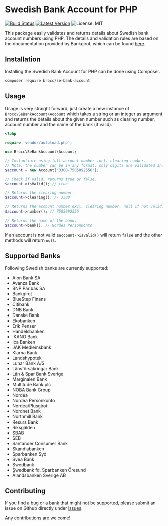 # Swedish Bank Account for PHP

[![Build Status](https://travis-ci.org/brocc-ab/se-bank-account-php.svg?branch=master)](https://travis-ci.org/brocc-ab/se-bank-account-php)
[![Latest Version](https://img.shields.io/github/release/brocc-ab/se-bank-account-php.svg?style=flat-square)](https://github.com/brocc-ab/se-bank-account-php/releases)
![License: MIT](https://img.shields.io/badge/License-MIT-green.svg)

This package easily validates and returns details about Swedish bank account numbers using PHP. The details and validation rules are based on the documentation provided by Bankgirot, which can be found [here](https://www.bankgirot.se/globalassets/dokument/anvandarmanualer/bankernaskontonummeruppbyggnad_anvandarmanual_sv.pdf).

## Installation

Installing the Swedish Bank Account for PHP can be done using Composer.

```bash
composer require brocc/se-bank-account
```

## Usage

Usage is very straight forward, just create a new instance of `Brocc\SeBankAccount\Account` which takes a string or an integer as argument and returns the details about the given number such as clearing number, account number and the name of the bank (if valid).

```php
<?php

require 'vendor/autoload.php';

use Brocc\SeBankAccount\Account;

// Instantiate using full account number incl. clearing number.
// Note: the number can be in any format, only digits are validated and used.
$account = new Account('3300-7505092556');

// Check if valid, returns true or false.
$account->isValid(); // true

// Returns the clearing number.
$account->clearing(); // 3300

// Returns the account number excl. clearing number, null if not valid.
$account->number(); // 7505092556

// Returns the name of the bank.
$account->bank(); // Nordea Personkonto
```

If an account is not valid `$account->isValid()` will return `false` and the other methods will return `null`.

## Supported Banks

Following Swedish banks are currently supported:

* Aion Bank SA
* Avanza Bank
* BNP Paribas SA
* Bankgirot
* BlueStep Finans
* Citibank
* DNB Bank
* Danske Bank
* Ekobanken
* Erik Penser
* Handelsbanken
* IKANO Bank
* Ica Banken
* JAK Medlemsbank
* Klarna Bank
* Landshypotek
* Lunar Bank A/S
* Länsförsäkringar Bank
* Lån & Spar Bank Sverige
* Marginalen Bank
* Multitude Bank plc
* NOBA Bank Group
* Nordea
* Nordea Personkonto
* Nordea/Plusgirot
* Nordnet Bank
* Northmill Bank
* Resurs Bank
* Riksgälden
* SBAB
* SEB
* Santander Consumer Bank
* Skandiabanken
* Sparbanken Syd
* Svea Bank
* Swedbank
* Swedbank fd. Sparbanken Öresund
* Ålandsbanken Sverige AB

## Contributing

If you find a bug or a bank that might not be supported, please submit an issue on Github directly under [issues](https://github.com/brocc-ab/se-bank-account-php/issues).

Any contributions are welcome!